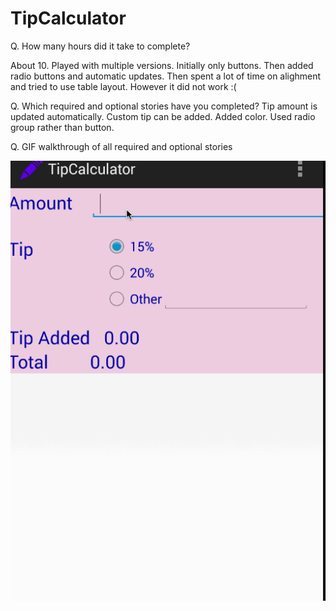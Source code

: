 TipCalculator
=============

Q. How many hours did it take to complete?

About 10. Played with multiple versions. Initially only buttons. Then added radio buttons and automatic updates. Then spent a lot of time on alighment and tried to use table layout. However it did not work :(

Q. Which required and optional stories have you completed?
Tip amount is updated automatically. Custom tip can be added. Added color. Used radio group rather than button.

Q. GIF walkthrough of all required and optional stories

![alt tag](https://github.com/amitbharadwaj/TipCalculator/blob/master/tipcalc1.gif)

